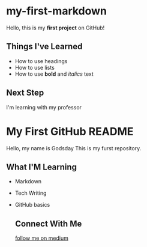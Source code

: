 # my-first-markdown
Hello, this is my **first project** on GitHub!

## Things I've Learned 
- How to use headings
- How to use lists
- How to use **bold** and *italics* text

## Next Step 
I'm learning with my professor


# My First GitHub README
Hello, my name is Godsday 
This is my furst repository.

## What I'M Learning 
- Markdown
- Tech Writing
- GitHub basics

  ## Connect With Me
  [follow me on medium](https://medium.com/@godsday.gogdocs)
  
  
